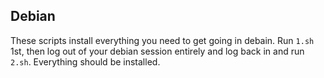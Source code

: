 ## Debian
These scripts install everything you need to get going in debain. Run `1.sh` 1st, then log out of your debian session entirely and log back in and run `2.sh`. Everything should be installed.


